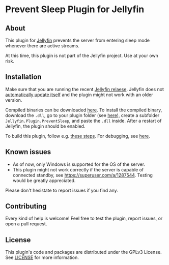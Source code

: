 # Prevent Sleep Plugin for Jellyfin

## About

This plugin for [Jellyfin](https://jellyfin.org/) prevents the server from entering sleep mode whenever there are active streams.

At this time, this plugin is not part of the Jellyfin project. Use at your own risk.

## Installation

Make sure that you are running the recent [Jellyfin relaese](https://github.com/jellyfin/jellyfin/releases). Jellyfin does not [automatically update itself](https://github.com/jellyfin/jellyfin-server-windows/issues/30) and the plugin might not work with an older version.

Compiled binaries can be downloaded [here](https://github.com/jonschz/jellyfin-plugin-preventsleep/releases). To install the compiled binary, download the `.dll`, go to your plugin folder (see [here](https://jellyfin.org/docs/general/server/plugins/)), create a subfolder `Jellyfin.Plugin.PreventSleep`, and paste the `.dll` inside. After a restart of Jellyfin, the plugin should be enabled.

To build this plugin, follow e.g. [these steps](https://github.com/jellyfin/jellyfin-plugin-trakt/blob/master/README.md#Build). For debugging, see [here](https://github.com/jellyfin/jellyfin-plugin-template/blob/master/README.md).

## Known issues


- As of now, only Windows is supported for the OS of the server.
- This plugin might not work correctly if the server is capable of connected standby, see https://superuser.com/a/1287544. Testing would be greatly appreciated.

Please don't hesistate to report issues if you find any.

## Contributing
Every kind of help is welcome! Feel free to test the plugin, report issues, or open a pull request.

## License

This plugin's code and packages are distributed under the GPLv3 License. See [LICENSE](./LICENSE) for more information.
